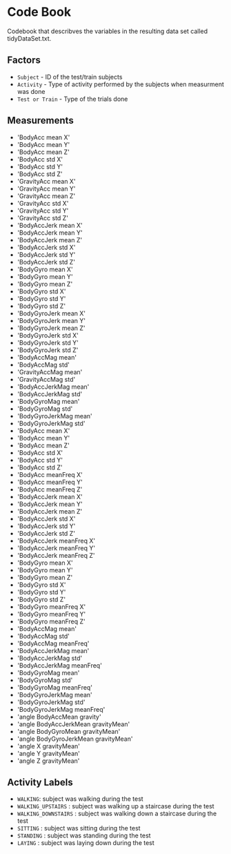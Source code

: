# Code Book

Codebook that describves the variables in the resulting data set called tidyDataSet.txt.

## Factors

* `Subject` - ID of the test/train subjects
* `Activity` - Type of activity performed by the subjects when measurment was done
* `Test or Train` - Type of the trials done

## Measurements

*  'BodyAcc mean X'
*  'BodyAcc mean Y'
*  'BodyAcc mean Z'
*  'BodyAcc std X'
*  'BodyAcc std Y'
*  'BodyAcc std Z'
*  'GravityAcc mean X'
*  'GravityAcc mean Y'
*  'GravityAcc mean Z'
*  'GravityAcc std X'
*  'GravityAcc std Y'
*  'GravityAcc std Z'
*  'BodyAccJerk mean X'
*  'BodyAccJerk mean Y'
*  'BodyAccJerk mean Z'
*  'BodyAccJerk std X'
*  'BodyAccJerk std Y'
*  'BodyAccJerk std Z'
*  'BodyGyro mean X'
*  'BodyGyro mean Y'
*  'BodyGyro mean Z'
*  'BodyGyro std X'
*  'BodyGyro std Y'
*  'BodyGyro std Z'
*  'BodyGyroJerk mean X'
*  'BodyGyroJerk mean Y'
*  'BodyGyroJerk mean Z'
*  'BodyGyroJerk std X'
*  'BodyGyroJerk std Y'
*  'BodyGyroJerk std Z'
*  'BodyAccMag mean'
*  'BodyAccMag std'
*  'GravityAccMag mean'
*  'GravityAccMag std'
*  'BodyAccJerkMag mean'
*  'BodyAccJerkMag std'
*  'BodyGyroMag mean'
*  'BodyGyroMag std'
*  'BodyGyroJerkMag mean'
*  'BodyGyroJerkMag std'
*  'BodyAcc mean X'
*  'BodyAcc mean Y'
*  'BodyAcc mean Z'
*  'BodyAcc std X'
*  'BodyAcc std Y'
*  'BodyAcc std Z'
*  'BodyAcc meanFreq X'
*  'BodyAcc meanFreq Y'
*  'BodyAcc meanFreq Z'
*  'BodyAccJerk mean X'
*  'BodyAccJerk mean Y'
*  'BodyAccJerk mean Z'
*  'BodyAccJerk std X'
*  'BodyAccJerk std Y'
*  'BodyAccJerk std Z'
*  'BodyAccJerk meanFreq X'
*  'BodyAccJerk meanFreq Y'
*  'BodyAccJerk meanFreq Z'
*  'BodyGyro mean X'
*  'BodyGyro mean Y'
*  'BodyGyro mean Z'
*  'BodyGyro std X'
*  'BodyGyro std Y'
*  'BodyGyro std Z'
*  'BodyGyro meanFreq X'
*  'BodyGyro meanFreq Y'
*  'BodyGyro meanFreq Z'
*  'BodyAccMag mean'
*  'BodyAccMag std'
*  'BodyAccMag meanFreq'
*  'BodyAccJerkMag mean'
*  'BodyAccJerkMag std'
*  'BodyAccJerkMag meanFreq'
*  'BodyGyroMag mean'
*  'BodyGyroMag std'
*  'BodyGyroMag meanFreq'
*  'BodyGyroJerkMag mean'
*  'BodyGyroJerkMag std'
*  'BodyGyroJerkMag meanFreq'
*  'angle BodyAccMean gravity'
*  'angle BodyAccJerkMean gravityMean'
*  'angle BodyGyroMean gravityMean'
*  'angle BodyGyroJerkMean gravityMean'
*  'angle X gravityMean'
*  'angle Y gravityMean'
*  'angle Z gravityMean'


## Activity Labels

* `WALKING`: subject was walking during the test
* `WALKING_UPSTAIRS` : subject was walking up a staircase during the test
* `WALKING_DOWNSTAIRS` : subject was walking down a staircase during the test
* `SITTING` : subject was sitting during the test
* `STANDING` : subject was standing during the test
* `LAYING` : subject was laying down during the test
